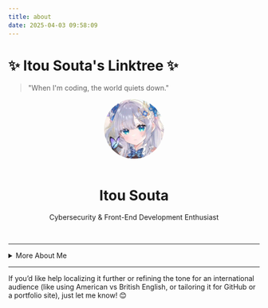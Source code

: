 ```yaml
---
title: about
date: 2025-04-03 09:58:09
---
```


# ✨ Itou Souta's Linktree ✨  
> "When I'm coding, the world quiets down."

<div align="center">
  <img src="/img/avatar.webp" alt="avatar" width="120" style="border-radius:50%;margin-bottom:1em;" />  
  <h1>Itou Souta</h1>  
  <p>Cybersecurity & Front-End Development Enthusiast</p>  
  <div style="display:flex;justify-content:center;flex-wrap:wrap;gap:0.5em;">  
    <!-- Social links omitted in translation -->
  </div>  
</div>  

</br>  

---

<details>  
<summary>More About Me</summary>  

# `cout << "hello! world\n";` ✨  

## 👋 Hi, I'm Itou Souta!

Welcome to my world!  
I’m a **high school student from Taiwan** with a passion for **C++**, **web development**, and **cybersecurity**.  
This space is where I document my experiments, learning notes, and personal projects. I believe that every line of code is a journey to better understand the world and myself.

## 🌟 About Me

- 🏫 First-year high school student in Taiwan  
- 🌏 Trilingual: Chinese (native), English, Japanese  
- 🎮 Enjoy solving algorithm and geometry problems, especially creative or visual ones  
- 💡 Passionate about exploring the intersection of programming, cybersecurity, and creativity  
- 📚 Lifelong learner always on the hunt for new challenges and knowledge  

## 🚀 Current Goals

- 🔥 Improve my C++ skills for both competitive programming and practical projects  
- 🌐 Build modern responsive websites using HTML, CSS, JavaScript, and Hexo  
- 🕵️‍♂️ Dive into cybersecurity fundamentals: CTFs, network analysis, white-hat tools  
- 🤖 Experiment with AI integration and automation  
- 📝 Keep writing and sharing technical notes  
- 💡 Keep seeking intersections between creativity and technology  

---

## 📚 My Learning Journey

I started coding out of curiosity about how websites and games are made,  
and gradually fell in love with algorithms, competitive programming, and cybersecurity.  
I enjoy participating in online competitions and CTFs.

Recently, I’ve been exploring frontend frameworks, static site generators, and experimenting with AI tools.  
My goal is to create useful, visually appealing, and secure digital experiences.

---

## 🎯 Aspirations

- 🏆 Join more competitive programming contests and CTFs  
- 📖 Master advanced C++ and design patterns  
- 🌍 Launch a trilingual tech blog and share tutorials  
- 🛡️ Develop and contribute to open-source cybersecurity tools  
- 🤝 Collaborate and learn from other developers  

---

## 💬 My Philosophy

"Every bug is a learning experience. Every project is a story.  
The best way to learn is to get your hands dirty, be bold, then refactor.”

I believe in knowledge sharing, collaboration, and staying curious.  
If you have an interesting project, a question, or just want to talk tech—feel free to reach out!

</details>

---

If you’d like help localizing it further or refining the tone for an international audience (like using American vs British English, or tailoring it for GitHub or a portfolio site), just let me know! 😊
